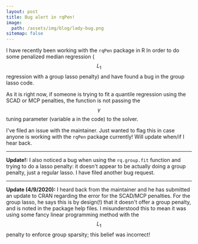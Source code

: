 ```yaml
---
layout: post
title: Bug alert in rqPen!
image: 
  path: /assets/img/blog/lady-bug.png
sitemap: false
---
```



I have recently been working with the `rqPen` package in R In order to do some penalized median regression ($$L_1$$ regression with a group lasso penalty) and have found a bug in the group lasso code.

As it is right now, if someone is trying to fit a quantile regression using the SCAD or MCP penalties, the function is not passing the $$\gamma$$ tuning parameter (variable a in the code) to the solver.

I've filed an issue with the maintainer. Just wanted to flag this in case anyone is working with the `rqPen` package currently! Will update when/if I hear back.

---

**Update!:** I also noticed a bug when using the `rq.group.fit` function and trying to do a lasso penalty: it doesn't appear to be actually doing a group penalty, just a regular lasso. I have filed another bug request.

---

**Update (4/9/2020):** I heard back from the maintainer and he has submitted an update to CRAN regarding the error for the SCAD/MCP penalties. For the group lasso, he says this is by design(!) that it doesn't offer a group penalty, and is noted in the package help files. I misunderstood this to mean it was using some fancy linear programming method with the $$L_1$$ penalty to enforce group sparsity; this belief was incorrect!